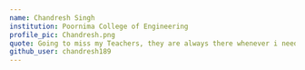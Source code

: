 ```yaml
---
name: Chandresh Singh
institution: Poornima College of Engineering
profile_pic: Chandresh.png
quote: Going to miss my Teachers, they are always there whenever i need them.
github_user: chandresh189
---
```

